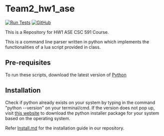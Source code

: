 # Team2_hw1_ase


[![Run Tests](https://github.com/Vishnu-ve56/team2_hw1_ase/actions/workflows/run-test.yml/badge.svg)](https://github.com/Vishnu-ve56/team2_hw1_ase/actions/workflows/run-test.yml)
[![GitHub](https://img.shields.io/github/license/Vishnu-ve56/team2_hw1_ase?color=green&label=license&logo=MIT)](https://github.com/Vishnu-ve56/team2_hw1_ase/blob/main/LICENSE)




This is a Repository for HW1 ASE CSC 591 Course.

This is a command line parser written in python which implements the functionalities of a lua script provided in class. 

## Pre-requisites

To run these scripts, download the latest version of [Python](https://www.python.org/downloads/)

## Installation

Check if python already exists on your system by typing in the command "python --version" on your terminal/cmd. If the version does not pop up, visit [this website](https://www.python.org/downloads/) to download the python installer package for your system based on the operating system.

Refer [Install.md]() for the installation guide in our repository.


